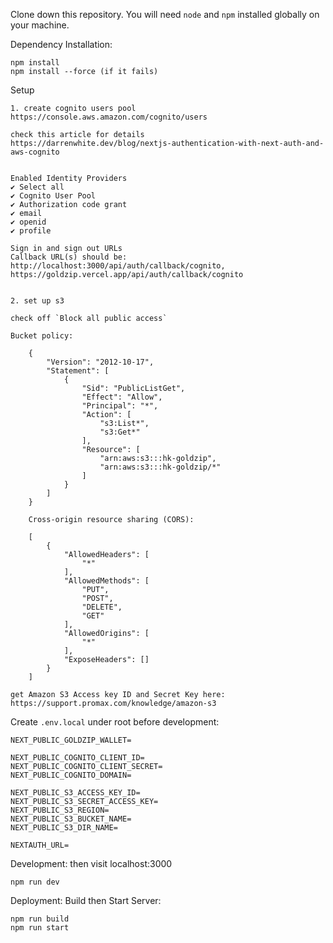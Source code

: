 Clone down this repository. You will need `node` and `npm` installed globally on your machine.

Dependency Installation:

    npm install
    npm install --force (if it fails)

Setup

    1. create cognito users pool
    https://console.aws.amazon.com/cognito/users

    check this article for details
    https://darrenwhite.dev/blog/nextjs-authentication-with-next-auth-and-aws-cognito


    Enabled Identity Providers
    ✔️ Select all
    ✔️ Cognito User Pool
    ✔️ Authorization code grant
    ✔️ email
    ✔️ openid
    ✔️ profile

    Sign in and sign out URLs
    Callback URL(s) should be:
    http://localhost:3000/api/auth/callback/cognito, https://goldzip.vercel.app/api/auth/callback/cognito


    2. set up s3

    check off `Block all public access`

    Bucket policy:
    
        {
            "Version": "2012-10-17",
            "Statement": [
                {
                    "Sid": "PublicListGet",
                    "Effect": "Allow",
                    "Principal": "*",
                    "Action": [
                        "s3:List*",
                        "s3:Get*"
                    ],
                    "Resource": [
                        "arn:aws:s3:::hk-goldzip",
                        "arn:aws:s3:::hk-goldzip/*"
                    ]
                }
            ]
        }

        Cross-origin resource sharing (CORS):

        [
            {
                "AllowedHeaders": [
                    "*"
                ],
                "AllowedMethods": [
                    "PUT",
                    "POST",
                    "DELETE",
                    "GET"
                ],
                "AllowedOrigins": [
                    "*"
                ],
                "ExposeHeaders": []
            }
        ]

    get Amazon S3 Access key ID and Secret Key here:
    https://support.promax.com/knowledge/amazon-s3

Create `.env.local` under root before development:
    
    NEXT_PUBLIC_GOLDZIP_WALLET=

    NEXT_PUBLIC_COGNITO_CLIENT_ID=
    NEXT_PUBLIC_COGNITO_CLIENT_SECRET=
    NEXT_PUBLIC_COGNITO_DOMAIN=

    NEXT_PUBLIC_S3_ACCESS_KEY_ID=
    NEXT_PUBLIC_S3_SECRET_ACCESS_KEY=
    NEXT_PUBLIC_S3_REGION=
    NEXT_PUBLIC_S3_BUCKET_NAME=
    NEXT_PUBLIC_S3_DIR_NAME=

    NEXTAUTH_URL=


Development: then visit localhost:3000

    npm run dev

Deployment: Build then Start Server:

    npm run build
    npm run start
